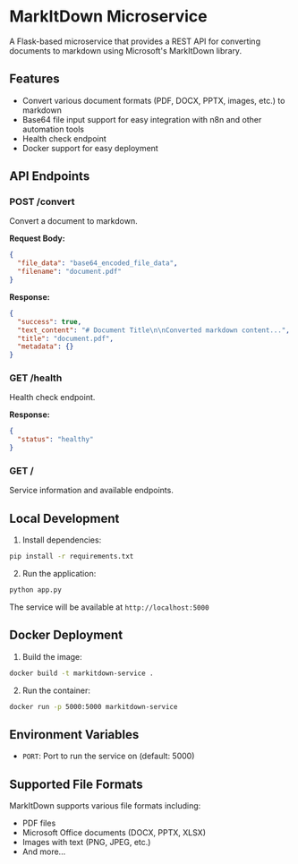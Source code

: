 # MarkItDown Microservice

A Flask-based microservice that provides a REST API for converting documents to markdown using Microsoft's MarkItDown library.

## Features

- Convert various document formats (PDF, DOCX, PPTX, images, etc.) to markdown
- Base64 file input support for easy integration with n8n and other automation tools
- Health check endpoint
- Docker support for easy deployment

## API Endpoints

### POST /convert
Convert a document to markdown.

**Request Body:**
```json
{
  "file_data": "base64_encoded_file_data",
  "filename": "document.pdf"
}
```

**Response:**
```json
{
  "success": true,
  "text_content": "# Document Title\n\nConverted markdown content...",
  "title": "document.pdf",
  "metadata": {}
}
```

### GET /health
Health check endpoint.

**Response:**
```json
{
  "status": "healthy"
}
```

### GET /
Service information and available endpoints.

## Local Development

1. Install dependencies:
```bash
pip install -r requirements.txt
```

2. Run the application:
```bash
python app.py
```

The service will be available at `http://localhost:5000`

## Docker Deployment

1. Build the image:
```bash
docker build -t markitdown-service .
```

2. Run the container:
```bash
docker run -p 5000:5000 markitdown-service
```

## Environment Variables

- `PORT`: Port to run the service on (default: 5000)

## Supported File Formats

MarkItDown supports various file formats including:
- PDF files
- Microsoft Office documents (DOCX, PPTX, XLSX)
- Images with text (PNG, JPEG, etc.)
- And more...
